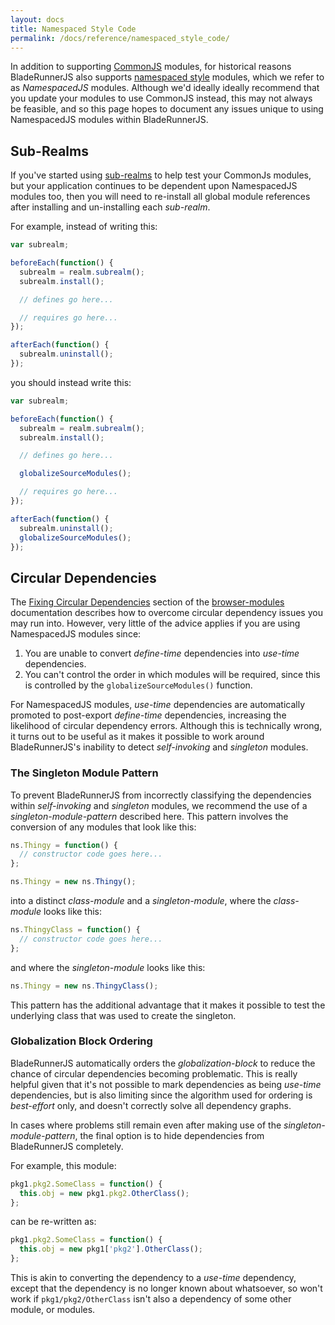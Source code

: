 ```yaml
---
layout: docs
title: Namespaced Style Code
permalink: /docs/reference/namespaced_style_code/
---
```


In addition to supporting [CommonJS](http://wiki.commonjs.org/wiki/CommonJS) modules, for historical reasons BladeRunnerJS also supports [namespaced style](http://addyosmani.com/blog/essential-js-namespacing/) modules, which we refer to as _NamespacedJS_ modules. Although we'd ideally ideally recommend that you update your modules to use CommonJS instead, this may not always be feasible, and so this page hopes to document any issues unique to using NamespacedJS modules within BladeRunnerJS.

## Sub-Realms

If you've started using [sub-realms](https://github.com/BladeRunnerJS/browser-modules#sub-realms) to help test your CommonJs modules, but your application continues to be dependent upon NamespacedJS modules too, then you will need to re-install all global module references after installing and un-installing each _sub-realm_.

For example, instead of writing this:

``` js
var subrealm;

beforeEach(function() {
  subrealm = realm.subrealm();
  subrealm.install();

  // defines go here...

  // requires go here...
});

afterEach(function() {
  subrealm.uninstall();
});
```

you should instead write this:

``` js
var subrealm;

beforeEach(function() {
  subrealm = realm.subrealm();
  subrealm.install();

  // defines go here...

  globalizeSourceModules();

  // requires go here...
});

afterEach(function() {
  subrealm.uninstall();
  globalizeSourceModules();
});
```

## Circular Dependencies

The [Fixing Circular Dependencies](https://github.com/BladeRunnerJS/browser-modules#fixing-circular-dependencies) section of the [browser-modules](https://github.com/BladeRunnerJS/browser-modules) documentation describes how to overcome circular dependency issues you may run into. However, very little of the advice applies if you are using NamespacedJS modules since:

  1. You are unable to convert _define-time_ dependencies into _use-time_ dependencies.
  2. You can't control the order in which modules will be required, since this is controlled by the `globalizeSourceModules()` function.

For NamespacedJS modules, _use-time_ dependencies are automatically promoted to post-export _define-time_ dependencies, increasing the likelihood of circular dependency errors. Although this is technically wrong, it turns out to be useful as it makes it possible to work around BladeRunnerJS's inability to detect _self-invoking_ and _singleton_ modules.

### The Singleton Module Pattern

To prevent BladeRunnerJS from incorrectly classifying the dependencies within _self-invoking_ and _singleton_ modules, we recommend the use of a _singleton-module-pattern_ described here. This pattern involves the conversion of any modules that look like this:

```js
ns.Thingy = function() {
  // constructor code goes here...
};

ns.Thingy = new ns.Thingy();
```

into a distinct _class-module_ and a _singleton-module_, where the _class-module_ looks like this:

```js
ns.ThingyClass = function() {
  // constructor code goes here...
};
```

and where the _singleton-module_ looks like this:

```js
ns.Thingy = new ns.ThingyClass();
```

This pattern has the additional advantage that it makes it possible to test the underlying class that was used to create the singleton.

### Globalization Block Ordering

BladeRunnerJS automatically orders the _globalization-block_ to reduce the chance of circular dependencies becoming problematic. This is really helpful given that it's not possible to mark dependencies as being _use-time_ dependencies, but is also limiting since the algorithm used for ordering is _best-effort_ only, and doesn't correctly solve all dependency graphs.

In cases where problems still remain even after making use of the _singleton-module-pattern_, the final option is to hide dependencies from BladeRunnerJS completely.

For example, this module:

```js
pkg1.pkg2.SomeClass = function() {
  this.obj = new pkg1.pkg2.OtherClass();
};
```
can be re-written as:

```js
pkg1.pkg2.SomeClass = function() {
  this.obj = new pkg1['pkg2'].OtherClass();
};
```

This is akin to converting the dependency to a _use-time_ dependency, except that the dependency is no longer known about whatsoever, so won't work if `pkg1/pkg2/OtherClass` isn't also a dependency of some other module, or modules.

